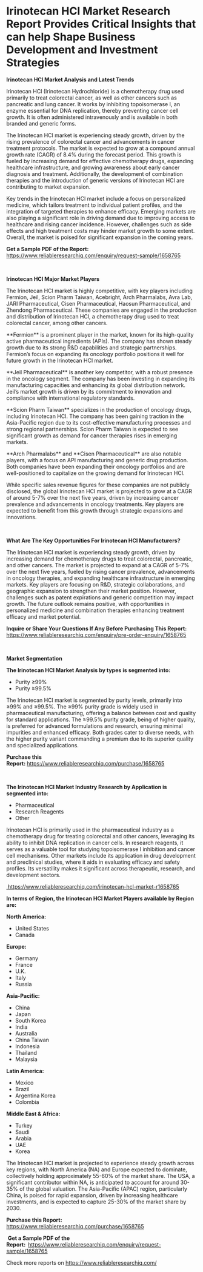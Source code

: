 <p><h1>Irinotecan HCl Market Research Report Provides Critical Insights that can help Shape Business Development and Investment Strategies</h1></p><p><strong>Irinotecan HCl Market Analysis and Latest Trends</strong></p>
<p><p>Irinotecan HCl (Irinotecan Hydrochloride) is a chemotherapy drug used primarily to treat colorectal cancer, as well as other cancers such as pancreatic and lung cancer. It works by inhibiting topoisomerase I, an enzyme essential for DNA replication, thereby preventing cancer cell growth. It is often administered intravenously and is available in both branded and generic forms.</p><p>The Irinotecan HCl market is experiencing steady growth, driven by the rising prevalence of colorectal cancer and advancements in cancer treatment protocols. The market is expected to grow at a compound annual growth rate (CAGR) of 8.4% during the forecast period. This growth is fueled by increasing demand for effective chemotherapy drugs, expanding healthcare infrastructure, and growing awareness about early cancer diagnosis and treatment. Additionally, the development of combination therapies and the introduction of generic versions of Irinotecan HCl are contributing to market expansion.</p><p>Key trends in the Irinotecan HCl market include a focus on personalized medicine, which tailors treatment to individual patient profiles, and the integration of targeted therapies to enhance efficacy. Emerging markets are also playing a significant role in driving demand due to improving access to healthcare and rising cancer incidence. However, challenges such as side effects and high treatment costs may hinder market growth to some extent. Overall, the market is poised for significant expansion in the coming years.</p></p>
<p><strong>Get a Sample PDF of the Report:&nbsp;</strong> <a href="https://www.reliableresearchiq.com/enquiry/request-sample/1658765?utm_campaign=1102&utm_medium=2&utm_source=Github&utm_content=ia&utm_term=26012025&utm_id=irinotecan-hcl">https://www.reliableresearchiq.com/enquiry/request-sample/1658765</a></p>
<p>&nbsp;</p>
<p><strong>Irinotecan HCl Major Market Players</strong></p>
<p><p>The Irinotecan HCl market is highly competitive, with key players including Fermion, Jeil, Scion Pharm Taiwan, Acebright, Arch Pharmalabs, Avra Lab, JARI Pharmaceutical, Cisen Pharmaceutical, Haosun Pharmaceutical, and Zhendong Pharmaceutical. These companies are engaged in the production and distribution of Irinotecan HCl, a chemotherapy drug used to treat colorectal cancer, among other cancers.</p><p>**Fermion** is a prominent player in the market, known for its high-quality active pharmaceutical ingredients (APIs). The company has shown steady growth due to its strong R&D capabilities and strategic partnerships. Fermion’s focus on expanding its oncology portfolio positions it well for future growth in the Irinotecan HCl market.</p><p>**Jeil Pharmaceutical** is another key competitor, with a robust presence in the oncology segment. The company has been investing in expanding its manufacturing capacities and enhancing its global distribution network. Jeil’s market growth is driven by its commitment to innovation and compliance with international regulatory standards.</p><p>**Scion Pharm Taiwan** specializes in the production of oncology drugs, including Irinotecan HCl. The company has been gaining traction in the Asia-Pacific region due to its cost-effective manufacturing processes and strong regional partnerships. Scion Pharm Taiwan is expected to see significant growth as demand for cancer therapies rises in emerging markets.</p><p>**Arch Pharmalabs** and **Cisen Pharmaceutical** are also notable players, with a focus on API manufacturing and generic drug production. Both companies have been expanding their oncology portfolios and are well-positioned to capitalize on the growing demand for Irinotecan HCl.</p><p>While specific sales revenue figures for these companies are not publicly disclosed, the global Irinotecan HCl market is projected to grow at a CAGR of around 5-7% over the next five years, driven by increasing cancer prevalence and advancements in oncology treatments. Key players are expected to benefit from this growth through strategic expansions and innovations.</p></p>
<p>&nbsp;</p>
<p><strong>What Are The Key Opportunities For Irinotecan HCl Manufacturers?</strong></p>
<p><p>The Irinotecan HCl market is experiencing steady growth, driven by increasing demand for chemotherapy drugs to treat colorectal, pancreatic, and other cancers. The market is projected to expand at a CAGR of 5-7% over the next five years, fueled by rising cancer prevalence, advancements in oncology therapies, and expanding healthcare infrastructure in emerging markets. Key players are focusing on R&D, strategic collaborations, and geographic expansion to strengthen their market position. However, challenges such as patent expirations and generic competition may impact growth. The future outlook remains positive, with opportunities in personalized medicine and combination therapies enhancing treatment efficacy and market potential.</p></p>
<p><strong>Inquire or Share Your Questions If Any Before Purchasing This Report:</strong> <a href="https://www.reliableresearchiq.com/enquiry/pre-order-enquiry/1658765?utm_campaign=1102&utm_medium=2&utm_source=Github&utm_content=ia&utm_term=26012025&utm_id=irinotecan-hcl">https://www.reliableresearchiq.com/enquiry/pre-order-enquiry/1658765</a></p>
<p>&nbsp;</p>
<p><strong>Market Segmentation</strong></p>
<p><strong>The Irinotecan HCl Market Analysis by types is segmented into:</strong></p>
<p><ul><li>Purity ≥99%</li><li>Purity ≥99.5%</li></ul></p>
<p><p>The Irinotecan HCl market is segmented by purity levels, primarily into ≥99% and ≥99.5%. The ≥99% purity grade is widely used in pharmaceutical manufacturing, offering a balance between cost and quality for standard applications. The ≥99.5% purity grade, being of higher quality, is preferred for advanced formulations and research, ensuring minimal impurities and enhanced efficacy. Both grades cater to diverse needs, with the higher purity variant commanding a premium due to its superior quality and specialized applications.</p></p>
<p><strong>Purchase this Report:&nbsp;</strong><a href="https://www.reliableresearchiq.com/purchase/1658765?utm_campaign=1102&utm_medium=2&utm_source=Github&utm_content=ia&utm_term=26012025&utm_id=irinotecan-hcl">https://www.reliableresearchiq.com/purchase/1658765</a></p>
<p>&nbsp;</p>
<p><strong>The Irinotecan HCl Market Industry Research by Application is segmented into:</strong></p>
<p><ul><li>Pharmaceutical</li><li>Research Reagents</li><li>Other</li></ul></p>
<p><p>Irinotecan HCl is primarily used in the pharmaceutical industry as a chemotherapy drug for treating colorectal and other cancers, leveraging its ability to inhibit DNA replication in cancer cells. In research reagents, it serves as a valuable tool for studying topoisomerase I inhibition and cancer cell mechanisms. Other markets include its application in drug development and preclinical studies, where it aids in evaluating efficacy and safety profiles. Its versatility makes it significant across therapeutic, research, and development sectors.</p></p>
<p><a href="https://www.reliableresearchiq.com/irinotecan-hcl-market-r1658765?utm_campaign=1102&utm_medium=2&utm_source=Github&utm_content=ia&utm_term=26012025&utm_id=irinotecan-hcl">&nbsp;https://www.reliableresearchiq.com/irinotecan-hcl-market-r1658765</a></p>
<p><strong>In terms of Region, the Irinotecan HCl Market Players available by Region are:</strong></p>
<p>
    <p> <strong> North America: </strong>
        <ul>
            <li>United States</li>
            <li>Canada</li>
        </ul>
        </p> 
    <p> <strong> Europe: </strong>
        <ul>
            <li>Germany</li>
            <li>France</li>
            <li>U.K.</li>
            <li>Italy</li>
            <li>Russia</li>
        </ul>
        </p> 
    <p> <strong> Asia-Pacific: </strong>
        <ul>
            <li>China</li>
            <li>Japan</li>
            <li>South Korea</li>
            <li>India</li>
            <li>Australia</li>
            <li>China Taiwan</li>
            <li>Indonesia</li>
            <li>Thailand</li>
            <li>Malaysia</li>
        </ul>
        </p> 
    <p> <strong> Latin America: </strong>
        <ul>
            <li>Mexico</li>
            <li>Brazil</li>
            <li>Argentina Korea</li>
            <li>Colombia</li>
        </ul>
        </p> 
    <p> <strong> Middle East & Africa: </strong>
        <ul>
            <li>Turkey</li>
            <li>Saudi</li>
            <li>Arabia</li>
            <li>UAE</li>
            <li>Korea</li>
        </ul>
    </p>
    </p>
<p><p>The Irinotecan HCl market is projected to experience steady growth across key regions, with North America (NA) and Europe expected to dominate, collectively holding approximately 55-60% of the market share. The USA, a significant contributor within NA, is anticipated to account for around 30-35% of the global valuation. The Asia-Pacific (APAC) region, particularly China, is poised for rapid expansion, driven by increasing healthcare investments, and is expected to capture 25-30% of the market share by 2030.</p></p>
<p><strong>Purchase this Report: </strong><a href="https://www.reliableresearchiq.com/purchase/1658765?utm_campaign=1102&utm_medium=2&utm_source=Github&utm_content=ia&utm_term=26012025&utm_id=irinotecan-hcl">https://www.reliableresearchiq.com/purchase/1658765</a></p>
<p>&nbsp;<strong>Get a Sample PDF of the Report:&nbsp;&nbsp;</strong><a href="https://www.reliableresearchiq.com/enquiry/request-sample/1658765?utm_campaign=1102&utm_medium=2&utm_source=Github&utm_content=ia&utm_term=26012025&utm_id=irinotecan-hcl">https://www.reliableresearchiq.com/enquiry/request-sample/1658765</a></p>
<p><strong></strong></p>
<p>Check more reports on <a href="https://www.reliableresearchiq.com/?utm_campaign=1102&utm_medium=2&utm_source=Github&utm_content=ia&utm_term=26012025&utm_id=irinotecan-hcl">https://www.reliableresearchiq.com/</a></p>